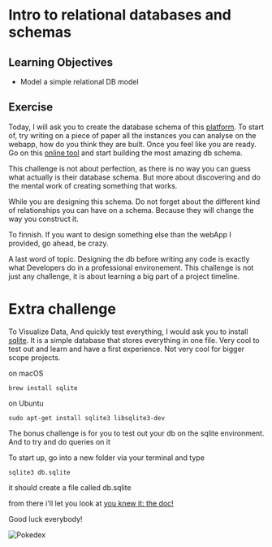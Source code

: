 # Intro to relational databases and schemas

## Learning Objectives

- Model a simple relational DB model

## Exercise

Today, I will ask you to create the database schema of this [platform](https://stackoverflow.com/). To start of, try writing on a piece of paper all the instances you can analyse on the webapp, how do you think they are built.
Once you feel like you are ready. Go on this [online tool](https://ondras.zarovi.cz/sql/demo/) and start building the most amazing db schema.

This challenge is not about perfection, as there is no way you can guess what actually is their database schema. But more about discovering and do the mental work of creating something that works.

While you are designing this schema. Do not forget about the different kind of relationships you can have on a schema. Because they will change the way you construct it.

To finnish. If you want to design something else than the webApp I provided, go ahead, be crazy.

A last word of topic. Designing the db before writing any code is exactly what Developers do in a professional environement. This challenge is not just any challenge, it is about learning a big part of a project timeline.

# Extra challenge

To Visualize Data, And quickly test everything, I would ask you to install [sqlite](https://www.sqlite.org/index.html). It is a simple database that stores everything in one file. Very cool to test out and learn and have a first experience. Not very cool for bigger scope projects.

on macOS

```
brew install sqlite
```

on Ubuntu

```
sudo apt-get install sqlite3 libsqlite3-dev
```

The bonus challenge is for you to test out your db on the sqlite environment. And to try and do queries on it

To start up, go into a new folder via your terminal and type

```
sqlite3 db.sqlite
```

it should create a file called db.sqlite

from there i'll let you look at [you knew it: the doc!](https://sqlite.org/cli.html)

Good luck everybody!

![Pokedex](https://media.giphy.com/media/110dhxfJebYOTm/giphy.gif)
